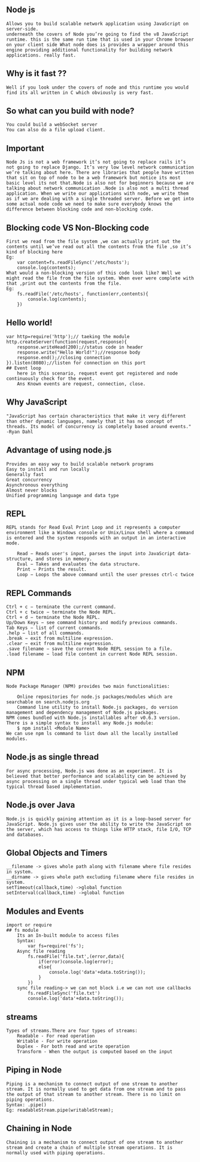 ## Node js
    Allows you to build scalable network application using JavaScript on server-side.
    underneath the covers of Node you’re going to find the v8 JavaScript runtime. this is the same run time that is used in your Chrome browser on your client side What node does is provides a wrapper around this engine providing additional functionality for building network applications. really fast.
## Why is it fast ??

    Well if you look under the covers of node and this runtime you would find its all written in C which obviously is very fast.

## So what can you build with node?
    You could build a webSocket server
    You can also do a file upload client.

## Important
    Node Js is not a web framework it’s not going to replace rails it’s not going to replace Django. It’s very low level network communication we’re talking about here. There are libraries that people have written that sit on top of node to be a web framework but notice its most basic level its not that.Node is also not for beginners because we are talking about network communication .Node is also not a multi thread application. When we write our applications with node, we write them as if we are dealing with a single threaded server. Before we get into some actual node code we need to make sure everybody knows the difference between blocking code and non-blocking code.

## Blocking code VS Non-Blocking code
    First we read from the file system ,we can actually print out the contents until we’ve read out all the contents from the file ,so it’s kind of blocking here
    Eg:
        var content=fs.readFileSync('/etc/hosts');
        console.log(contents);
    What would a non-blocking version of this code look like? Well we might read the file from the file system. When ever were complete with that ,print out the contents from the file.
    Eg:
        fs.readFile('/etc/hosts', function(err,contents){
            console.log(contents);
        })

## Hello world!
    var http=require('http');// taeking the module
    http.createServer(function(request,response){
        response.writeHead(200);//status code in header
        response.write("Hello World!");//response body
        response.end();//closing connection
    }).listen(8080);//listen for connection on this port
    ## Event loop
        here in this scenario, request event got registered and node continuously check for the event.
        Ans Known events are request, connection, close.

## Why JavaScript
    "JavaScript has certain characteristics that make it very different than other dynamic languages, namely that it has no concept of threads. Its model of concurrency is completely based around events." -Ryan Dahl

## Advantage of using node.js
    Provides an easy way to build scalable network programs
    Easy to install and run locally
    Generally fast
    Great concurrency
    Asynchronous everything
    Almost never blocks
    Unified programming language and data type

## REPL
    REPL stands for Read Eval Print Loop and it represents a computer environment like a Windows console or Unix/Linux shell where a command is entered and the system responds with an output in an interactive mode.

        Read − Reads user's input, parses the input into JavaScript data-structure, and stores in memory.
        Eval − Takes and evaluates the data structure.
        Print − Prints the result.
        Loop − Loops the above command until the user presses ctrl-c twice
## REPL Commands
    Ctrl + c − terminate the current command.
    Ctrl + c twice − terminate the Node REPL.
    Ctrl + d − terminate the Node REPL.
    Up/Down Keys − see command history and modify previous commands.
    Tab Keys − list of current commands.
    .help − list of all commands.
    .break − exit from multiline expression.
    .clear − exit from multiline expression.
    .save filename − save the current Node REPL session to a file.
    .load filename − load file content in current Node REPL session.

## NPM
    Node Package Manager (NPM) provides two main functionalities:

        Online repositories for node.js packages/modules which are searchable on search.nodejs.org
        Command line utility to install Node.js packages, do version management and dependency management of Node.js packages.
    NPM comes bundled with Node.js installables after v0.6.3 version. There is a simple syntax to install any Node.js module:
        $ npm install <Module Name>
    We can use npm ls command to list down all the locally installed modules.

## Node.js as single thread
    For async processing, Node.js was done as an experiment. It is believed that better performance and scalability can be achieved by async processing on a single thread under typical web load than the typical thread based implementation.

## Node.js over Java
    Node.js is quickly gaining attention as it is a loop-based server for JavaScript. Node.js gives user the ability to write the JavaScript on the server, which has access to things like HTTP stack, file I/O, TCP and databases.

## Global Objects and Timers
    __filename -> gives whole path along with filename where file resides in system.
    __dirname -> gives whole path excluding filename where file resides in system.
    setTimeout(callback,time) ->global function
    setInterval(callback,time) ->global function

## Modules and Events

    import or require
    ## fs module
        Its an In-built module to access files
        Syntax:
            var fs=require('fs');
        Async file reading
            fs.readFile('file.txt',(error,data){
                if(error)console.log(error);
                else{
                    console.log('data'+data.toString());
                }
            })
        sync file reading-> we can not block i.e we can not use callbacks
            fs.readFileSync('file.txt')
            console.log('data'+data.toString());
## streams
    Types of streams.There are four types of streams:
        Readable - For read operation
        Writable - For write operation
        Duplex - For both read and write operation
        Transform - When the output is computed based on the input
        
## Piping in Node
    Piping is a mechanism to connect output of one stream to another stream. It is normally used to get data from one stream and to pass the output of that stream to another stream. There is no limit on piping operations.
    Syntax: .pipe()
    Eg: readableStream.pipe(writableStream);

## Chaining in Node
    Chaining is a mechanism to connect output of one stream to another stream and create a chain of multiple stream operations. It is normally used with piping operations.

